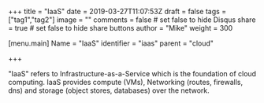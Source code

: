 +++
title = "IaaS"
date = 2019-03-27T11:07:53Z
draft = false
tags = ["tag1","tag2"]
image = ""
comments = false # set false to hide Disqus
share = true	# set false to hide share buttons
author = "Mike"
weight = 300

[menu.main] 
    Name = "IaaS" 
    identifier = "iaas"
    parent = "cloud"

+++

"IaaS" refers to Infrastructure-as-a-Service which is the foundation of cloud computing. IaaS provides compute (VMs), Networking (routes, firewalls, dns) and storage (object stores, databases) over the network. 

